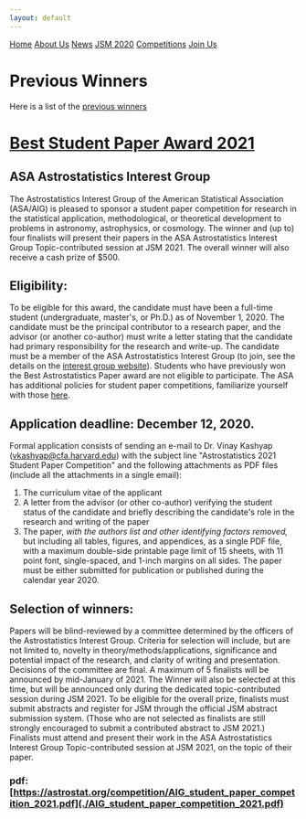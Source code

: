 ```yaml
---
layout: default
---
```


<a href="../index.html" class="btn">Home</a>
<a href="../about_us.html" class="btn">About Us</a>
<a href="../news.html" class="btn">News</a>
<a href="../jsm2020/index.html" class="btn">JSM 2020</a>
<a href="./index.html" class="btn">Competitions</a>
<a href="../join.html" class="btn">Join Us</a>

# Previous Winners
Here is a list of the [previous winners](./winners.html)

# [Best Student Paper Award 2021](./AIG_student_paper_competition_2021.pdf)
## ASA Astrostatistics Interest Group

The Astrostatistics Interest Group of the American Statistical Association (ASA/AIG) is pleased to sponsor a student paper competition for research in the statistical application, methodological, or theoretical development to problems in astronomy, astrophysics, or cosmology. The winner and (up to) four finalists will present their papers in the ASA Astrostatistics Interest Group Topic-contributed session at JSM 2021. The overall winner will also receive a cash prize of $500.

## Eligibility:

To be eligible for this award, the candidate must have been a full-time student (undergraduate, master's, or Ph.D.) as of November 1, 2020. The candidate must be the principal contributor to a research paper, and the advisor (or another co-author) must write a letter stating that the candidate had primary responsibility for the research and write-up. The candidate must be a member of the ASA Astrostatistics Interest Group (to join, see the details on the [interest group website](../join.html)). Students who have previously won the Best Astrostatistics Paper award are not eligible to participate. The ASA has additional policies for student paper competitions, familiarize yourself with those [here](http://www.amstat.org/ASA/Your-Career/Student-Paper-Competitions.aspx).

## Application deadline: December 12, 2020.

Formal application consists of sending an e-mail to Dr. Vinay Kashyap (vkashyap@cfa.harvard.edu) with the subject line "Astrostatistics 2021 Student Paper Competition" and the following attachments as PDF files (include all the attachments in a single email):

1. The curriculum vitae of the applicant
2. A letter from the advisor (or other co-author) verifying the student status of the candidate and briefly describing the candidate's role in the research and writing of the paper
3. The paper, *with the authors list and other identifying factors removed,* but including all tables, figures, and appendices, as a single PDF file, with a maximum double-side printable page limit of 15 sheets, with 11 point font, single-spaced, and 1-inch margins on all sides. The paper must be either submitted for publication or published during the calendar year 2020.


## Selection of winners:

Papers will be blind-reviewed by a committee determined by the officers of the Astrostatistics Interest Group. Criteria for selection will include, but are not limited to, novelty in theory/methods/applications, significance and potential impact of the research, and clarity of writing and presentation. Decisions of the committee are final. A maximum of 5 finalists will be announced by mid-January of 2021. The Winner will also be selected at this time, but will be announced only during the dedicated topic-contributed session during JSM 2021. To be eligible for the overall prize, finalists must submit abstracts and register for JSM through the official JSM abstract submission system. (Those who are not selected as finalists are still strongly encouraged to submit a contributed abstract to JSM 2021.) Finalists must attend and present their work in the ASA Astrostatistics Interest Group Topic-contributed session at JSM 2021, on the topic of their paper.

### pdf: [https://astrostat.org/competition/AIG_student_paper_competition_2021.pdf](./AIG_student_paper_competition_2021.pdf)
